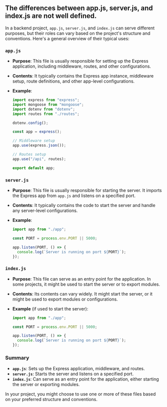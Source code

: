 ## The differences between app.js, server.js, and index.js are not well defined.

In a backend project, `app.js`, `server.js`, and `index.js` can serve different purposes, but their roles can vary based on the project's structure and conventions. Here's a general overview of their typical uses:

### `app.js`

- **Purpose**: This file is usually responsible for setting up the Express application, including middleware, routes, and other configurations.
- **Contents**: It typically contains the Express app instance, middleware setup, route definitions, and other app-level configurations.
- **Example**:

  ```javascript
  import express from "express";
  import mongoose from "mongoose";
  import dotenv from "dotenv";
  import routes from "./routes";

  dotenv.config();

  const app = express();

  // Middleware setup
  app.use(express.json());

  // Routes setup
  app.use("/api", routes);

  export default app;
  ```

### `server.js`

- **Purpose**: This file is usually responsible for starting the server. It imports the Express app from `app.js` and listens on a specified port.
- **Contents**: It typically contains the code to start the server and handle any server-level configurations.
- **Example**:

  ```javascript
  import app from "./app";

  const PORT = process.env.PORT || 5000;

  app.listen(PORT, () => {
    console.log(`Server is running on port ${PORT}`);
  });
  ```

### `index.js`

- **Purpose**: This file can serve as an entry point for the application. In some projects, it might be used to start the server or to export modules.
- **Contents**: Its contents can vary widely. It might start the server, or it might be used to export modules or configurations.
- **Example** (if used to start the server):

  ```javascript
  import app from "./app";

  const PORT = process.env.PORT || 5000;

  app.listen(PORT, () => {
    console.log(`Server is running on port ${PORT}`);
  });
  ```

### Summary

- **`app.js`**: Sets up the Express application, middleware, and routes.
- **`server.js`**: Starts the server and listens on a specified port.
- **`index.js`**: Can serve as an entry point for the application, either starting the server or exporting modules.

In your project, you might choose to use one or more of these files based on your preferred structure and conventions.
